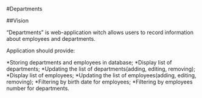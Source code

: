 #Departments

##Vision

“Departments” is web-application witch allows users to record information about employees and departments.

Application should provide:

*Storing departments and employees in database;
*Display list of departments;
*Updating the list of departments(adding, editing, removing);
*Display list of employees;
*Updating the list of employees(adding, editing, removing);
*Filtering by birth date for employees;
*Filtering by employees number for departments.

